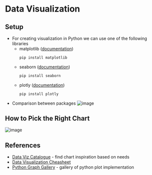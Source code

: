 # Data Visualization

## Setup
- For creating visualization in Python we can use one of the following libraries
  - matplotlib ([documentation](https://matplotlib.org/stable/))
    ```bash
    pip install matplotlib
    ```
  - seaborn ([documentation](https://seaborn.pydata.org/index.html))
    ```bash
    pip install seaborn
    ```
  - plotly ([documentation](https://plotly.com/python/))
    ```bash
    pip install plotly
    ```
- Comparison between packages
  ![image](https://github.com/user-attachments/assets/16b8d2da-6a85-4848-9b57-eb14e1b63093)

## How to Pick the Right Chart
![image](https://github.com/user-attachments/assets/cf2e7ebe-33d6-4809-b541-468750a4ce2e)

## References
- [Data Viz Catalogue](https://datavizcatalogue.com/) - find chart inspiration based on needs
- [Data Visualization Cheasheet](https://www.ml4devs.com/en/articles/data-visualization-chart-cheatsheets/)
- [Python Graph Gallery](https://python-graph-gallery.com/) - gallery of python plot implementation
